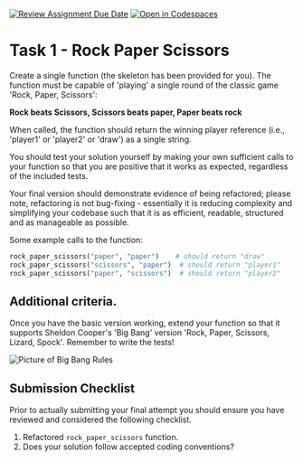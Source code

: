 [![Review Assignment Due Date](https://classroom.github.com/assets/deadline-readme-button-22041afd0340ce965d47ae6ef1cefeee28c7c493a6346c4f15d667ab976d596c.svg)](https://classroom.github.com/a/fi1xfyOe)
[![Open in Codespaces](https://classroom.github.com/assets/launch-codespace-2972f46106e565e64193e422d61a12cf1da4916b45550586e14ef0a7c637dd04.svg)](https://classroom.github.com/open-in-codespaces?assignment_repo_id=15883339)
# Task 1 - Rock Paper Scissors  

Create a single function (the skeleton has been provided for you). The function must be capable of 'playing' a single round of the classic game 'Rock, Paper, Scissors':

**Rock beats Scissors, Scissors beats paper, Paper beats rock**

When called, the function should return the winning player reference (i.e., 'player1' or 'player2' or 'draw') as a single string.

You should test your solution yourself by making your own sufficient calls to your function so that you are positive that it works as expected, regardless of the included tests.

Your final version should demonstrate evidence of being refactored; please note, refactoring is not bug-fixing - essentially it is reducing complexity and simplifying your codebase such that it is as efficient, readable, structured and as manageable as possible.

Some example calls to the function:

```python
rock_paper_scissors("paper", "paper")    # should return "draw"
rock_paper_scissors("scissors", "paper")  # should return "player1"
rock_paper_scissors("paper", "scissors")  # should return "player2"
```

## Additional criteria.

Once you have the basic version working, extend your function so that it supports Sheldon Cooper's 'Big Bang' version 'Rock, Paper, Scissors, Lizard, Spock'. Remember to write the tests!

![Picture of Big Bang Rules](images/bigbang.png)
  
  
## Submission Checklist

Prior to actually submitting your final attempt you should ensure you have reviewed and considered the following checklist.


1. Refactored ```rock_paper_scissors``` function.
2. Does your solution follow accepted coding conventions?

